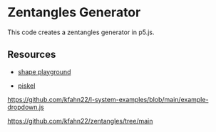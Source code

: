 # Zentangles Generator

This code creates a zentangles generator in p5.js.

## Resources

- [shape playground](https://kfahn22.github.io/shape_playground/)

- [piskel](https://www.piskelapp.com/)

https://github.com/kfahn22/l-system-examples/blob/main/example-dropdown.js

https://github.com/kfahn22/zentangles/tree/main